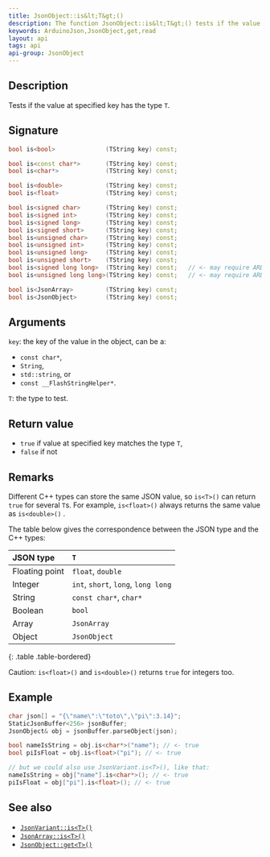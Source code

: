 ```yaml
---
title: JsonObject::is&lt;T&gt;()
description: The function JsonObject::is&lt;T&gt;() tests if the value at specified key has the type T.
keywords: ArduinoJson,JsonObject,get,read
layout: api
tags: api
api-group: JsonObject
---
```


## Description

Tests if the value at specified key has the type `T`.

## Signature

```c++
bool is<bool>              (TString key) const;

bool is<const char*>       (TString key) const;
bool is<char*>             (TString key) const;

bool is<double>            (TString key) const;
bool is<float>             (TString key) const;

bool is<signed char>       (TString key) const;
bool is<signed int>        (TString key) const;
bool is<signed long>       (TString key) const;
bool is<signed short>      (TString key) const;
bool is<unsigned char>     (TString key) const;
bool is<unsigned int>      (TString key) const;
bool is<unsigned long>     (TString key) const;
bool is<unsigned short>    (TString key) const;
bool is<signed long long>  (TString key) const;   // <- may require ARDUINOJSON_USE_LONG_LONG
bool is<unsigned long long>(TString key) const;   // <- may require ARDUINOJSON_USE_LONG_LONG

bool is<JsonArray>         (TString key) const;
bool is<JsonObject>        (TString key) const;
```

## Arguments

`key`: the key of the value in the object, can be a:

* `const char*`,
* `String`,
* `std::string`, or
* `const __FlashStringHelper*`.

`T`: the type to test.

## Return value

* `true` if value at specified key matches the type `T`,
* `false` if not

## Remarks

Different C++ types can store the same JSON value, so `is<T>()` can return `true` for several `T`s. For example, `is<float>()` always returns the same value as `is<double>()` .

The table below gives the correspondence between the JSON type and the C++ types:

| JSON type      | `T`                                 |
|:---------------|:------------------------------------|
| Floating point | `float`, `double`                   |
| Integer        | `int`, `short`, `long`, `long long` |
| String         | `const char*`, `char*`              |
| Boolean        | `bool`                              |
| Array          | `JsonArray`                         |
| Object         | `JsonObject`                        |
{: .table .table-bordered}

Caution: `is<float>()` and `is<double>()` returns `true` for integers too.

## Example

```c++
char json[] = "{\"name\":\"toto\",\"pi\":3.14}";
StaticJsonBuffer<256> jsonBuffer;
JsonObject& obj = jsonBuffer.parseObject(json);

bool nameIsString = obj.is<char*>("name"); // <- true
bool piIsFloat = obj.is<float>("pi"); // <- true

// but we could also use JsonVariant.is<T>(), like that:
nameIsString = obj["name"].is<char*>(); // <- true
piIsFloat = obj["pi"].is<float>(); // <- true
```

## See also

* [`JsonVariant::is<T>()`]({{site.baseurl}}/api/jsonvariant/is/)
* [`JsonArray::is<T>()`]({{site.baseurl}}/api/jsonarray/is/)
* [`JsonObject::get<T>()`]({{site.baseurl}}/api/jsonobject/get/)
